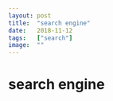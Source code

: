 ```yaml
---
layout:	post
title:	"search engine"
date:	2018-11-12
tags:	["search"]
image:	""
---
```



search engine
===
